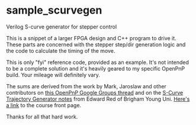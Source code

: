 # sample_scurvegen
Verilog S-curve generator for stepper control

This is a snippet of a larger FPGA design and C++ program to drive it. These parts are concerned with
the stepper step/dir generation logic and the code to calculate the timing of the move.

This is only "fyi" reference code, provided as an example. It's not intended to be a complete solution
and it's heavily geared to my specific OpenPnP build. Your mileage will definitely vary.

The sums are derived from the work by Mark, Jaroslaw and other contributors on [this OpenPnP Google Groups thread](https://groups.google.com/g/openpnp/c/bEVZvYoXO98/m/hl14FcspBwAJ)
and on the [S-Curve Trajectory Generator notes](http://www.et.byu.edu/~ered/ME537/Notes/Ch5.pdf) from Edward Red of Brigham Young Uni. [Here's a link](http://www.et.byu.edu/~ered/ME537/) to the course front page.

Thanks for all that hard work.
